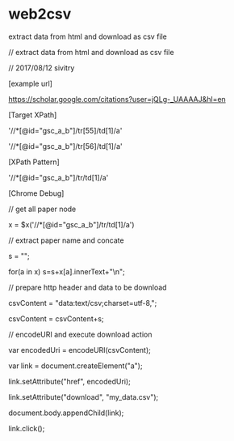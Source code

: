 # web2csv
extract data from html and download as csv file


// extract data from html and download as csv file

// 2017/08/12 sivitry


[example url]

https://scholar.google.com/citations?user=jQLg-_UAAAAJ&hl=en


[Target XPath]

'//*[@id="gsc_a_b"]/tr[55]/td[1]/a'

'//*[@id="gsc_a_b"]/tr[56]/td[1]/a'


[XPath Pattern]

'//*[@id="gsc_a_b"]/tr/td[1]/a'

[Chrome Debug]

// get all paper node

x = $x('//*[@id="gsc_a_b"]/tr/td[1]/a') 


// extract paper name and concate

s = "";

for(a in x) s=s+x[a].innerText+"\n";


// prepare http header and data to be download

csvContent = "data:text/csv;charset=utf-8,";

csvContent = csvContent+s;


// encodeURI and execute download action

var encodedUri = encodeURI(csvContent);

var link = document.createElement("a");

link.setAttribute("href", encodedUri);

link.setAttribute("download", "my_data.csv");

document.body.appendChild(link); 

link.click();
